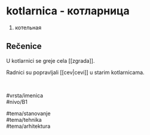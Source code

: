 # kotlarnica - котларница

1. котельная

## Rečenice

U kotlarnici se greje cela [[zgrada]].

Radnici su popravljali [[cev|cevi]] u starim kotlarnicama.

<br>

#vrsta/imenica  
#nivo/B1  

#tema/stanovanje  
#tema/tehnika  
#tema/arhitektura  
